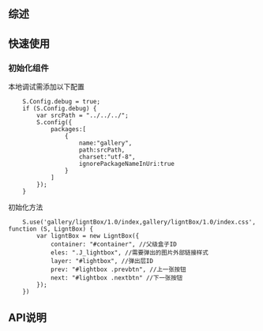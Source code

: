 ## 综述

## 快速使用

### 初始化组件

本地调试需添加以下配置

		S.Config.debug = true;
	    if (S.Config.debug) {
	        var srcPath = "../../../";
	        S.config({
	            packages:[
	                {
	                    name:"gallery",
	                    path:srcPath,
	                    charset:"utf-8",
	                    ignorePackageNameInUri:true
	                }
	            ]
	        });
	    }

初始化方法

	    S.use('gallery/ligntBox/1.0/index,gallery/ligntBox/1.0/index.css', function (S, LigntBox) {
	        var ligntBox = new LigntBox({
	            container: "#container", //父级盒子ID
	            eles: ".J_lightbox", //需要弹出的图片外部链接样式
	            layer: "#lightbox", //弹出层ID
	            prev: "#lightbox .prevbtn", //上一张按钮
	            next: "#lightbox .nextbtn" //下一张按钮
	        });
	    })

## API说明

